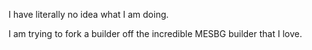 I have literally no idea what I am doing.

I am trying to fork a builder off the incredible MESBG builder that I love.
